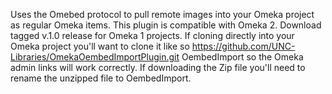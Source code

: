 Uses the Omebed protocol to pull remote images into your Omeka project as regular Omeka items.  This plugin  is
compatible with Omeka 2.  Download tagged v.1.0 release for Omeka 1 projects.  If cloning directly into your Omeka
project you'll want to clone it like so https://github.com/UNC-Libraries/OmekaOembedImportPlugin.git OembedImport so
the Omeka admin links will work correctly. If downloading the Zip file you'll need to rename the unzipped file to OembedImport.
